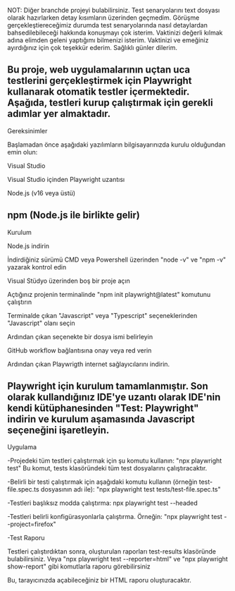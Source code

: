NOT: Diğer branchde projeyi bulabilirsiniz. Test senaryolarını text dosyası olarak hazırlarken detay kısımların üzerinden geçmedim. Görüşme gerçekleştiereceğimiz durumda test senaryolarında nasıl detaylardan bahsedilebileceği hakkında konuşmayı çok isterim. Vaktinizi değerli kılmak adına elimden geleni yaptığımı bilmenizi isterim. Vaktinizi ve emeğiniz ayırdığınız için çok teşekkür ederim. Sağlıklı günler dilerim.



Bu proje, web uygulamalarının uçtan uca testlerini gerçekleştirmek için Playwright kullanarak otomatik testler içermektedir.
Aşağıda, testleri kurup çalıştırmak için gerekli adımlar yer almaktadır.
--------------
Gereksinimler

Başlamadan önce aşağıdaki yazılımların bilgisayarınızda kurulu olduğundan emin olun:

Visual Studio

Visual Studio içinden Playwright uzantısı 

Node.js (v16 veya üstü)

npm (Node.js ile birlikte gelir)
----------------
Kurulum

Node.js indirin

İndirdiğiniz sürümü CMD veya Powershell üzerinden "node -v" ve "npm -v" yazarak kontrol edin

Visual Stüdyo üzerinden boş bir proje açın

Açtığınız projenin terminalinde "npm init playwright@latest" komutunu çalıştırın

Terminalde çıkan "Javascript" veya "Typescript" seçeneklerinden "Javascript" olanı seçin

Ardından çıkan seçenekte bir dosya ismi belirleyin

GitHub workflow bağlantısına onay veya red verin

Ardından çıkan Playwrigth internet sağlayıcılarını indirin.

Playwright için kurulum tamamlanmıştır. Son olarak kullandığınız IDE'ye uzantı olarak IDE'nin kendi kütüphanesinden "Test: Playwright" indirin ve
kurulum aşamasında Javascript seçeneğini işaretleyin.
-----------------
Uygulama

-Projedeki tüm testleri çalıştırmak için şu komutu kullanın: "npx playwright test"
Bu komut, tests klasöründeki tüm test dosyalarını çalıştıracaktır.

-Belirli bir testi çalıştırmak için aşağıdaki komutu kullanın (örneğin test-file.spec.ts dosyasının adı ile): "npx playwright test tests/test-file.spec.ts"


-Testleri başlıksız modda çalıştırma: npx playwright test --headed


-Testleri belirli konfigürasyonlarla çalıştırma. Örneğin: "npx playwright test --project=firefox"


-Test Raporu

Testleri çalıştırdıktan sonra, oluşturulan raporları test-results klasöründe bulabilirsiniz. Veya "npx playwright test --reporter=html" ve "npx playwright show-report" 
gibi komutlarla raporu görebilirsiniz

Bu, tarayıcınızda açabileceğiniz bir HTML raporu oluşturacaktır.




